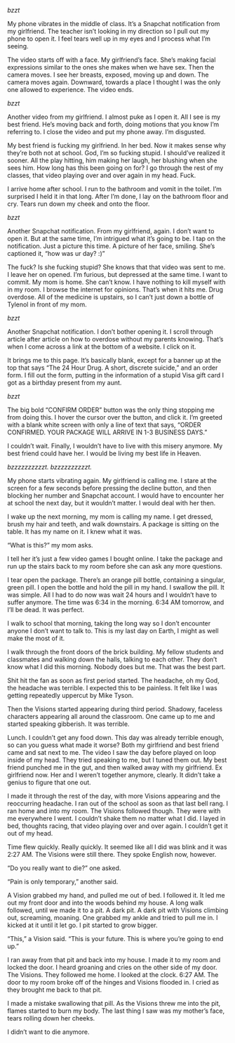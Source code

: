 *bzzt*

My phone vibrates in the middle of class. It’s a Snapchat notification from my girlfriend. The teacher isn’t looking in my direction so I pull out my phone to open it. I feel tears well up in my eyes and I process what I’m seeing.

The video starts off with a face. My girlfriend’s face. She’s making facial expressions similar to the ones she makes when we have sex. Then the camera moves. I see her breasts, exposed, moving up and down. The camera moves again. Downward, towards a place I thought I was the only one allowed to experience. The video ends.

*bzzt*

Another video from my girlfriend. I almost puke as I open it. All I see is my best friend. He’s moving back and forth, doing motions that you know I’m referring to. I close the video and put my phone away. I’m disgusted. 

My best friend is fucking my girlfriend. In  her bed. Now it makes sense why they’re both not at school. God, I’m so fucking stupid. I should’ve realized it sooner. All the play hitting, him making her laugh, her blushing when she sees him. How long has this been going on for? I go through the rest of my classes, that video playing over and over again in my head. Fuck.

I arrive home after school. I run to the bathroom and vomit in the toilet. I’m surprised I held it in that long. After I’m done, I lay on the bathroom floor and cry. Tears run down my cheek and onto the floor.

*bzzt*

Another Snapchat notification. From my girlfriend, again. I don’t want to open it. But at the same time, I’m intrigued what it’s going to be. I tap on the notification. Just a picture this time. A picture of her face, smiling. She’s captioned it, “how was ur day? :)” 

The fuck? Is she fucking stupid? She knows that that video was sent to me. I leave her on opened. I’m furious, but depressed at the same time. I want to commit. My mom is home. She can’t know. I have nothing to kill myself with in my room. I browse the internet for opinions. That’s when it hits me. Drug overdose. All of the medicine is upstairs, so I can’t just down a bottle of Tylenol in front of my mom. 

*bzzt*

Another Snapchat notification. I don’t bother opening it. I scroll through article after article on how to overdose without my parents knowing. That’s when I come across a link at the bottom of a website. I click on it. 

It brings me to this page. It’s basically blank, except for a banner up at the top that says “The 24 Hour Drug. A short, discrete suicide,” and an order form. I fill out the form, putting in the information of a stupid Visa gift card I got as a birthday present from my aunt. 

*bzzt*

The big bold “CONFIRM ORDER” button was the only thing stopping me from doing this. I hover the cursor over the button, and click it. I’m greeted with a blank white screen with only a line of text that says, “ORDER CONFIRMED. YOUR PACKAGE WILL ARRIVE IN 1-3 BUSINESS DAYS.”

I couldn’t wait. Finally, I wouldn’t have to live with this misery anymore. My best friend could have her. I would be living my best life in Heaven. 

*bzzzzzzzzzzt. bzzzzzzzzzzt.*

My phone starts vibrating again. My girlfriend is calling me. I stare at the screen for a few seconds before pressing the decline button, and then blocking her number and Snapchat account. I would have to encounter her at school the next day, but it wouldn’t matter. I would deal with her then.

I wake up the next morning, my mom is calling my name. I get dressed, brush my hair and teeth, and walk downstairs. A package is sitting on the table. It has my name on it. I knew what it was. 

“What is this?” my mom asks.

I tell her it’s just a few video games I bought online. I take the package and run up the stairs back to my room before she can ask any more questions. 

I tear open the package. There’s an orange pill bottle, containing a singular, green pill. I open the bottle and hold the pill in my hand. I swallow the pill. It was simple. All I had to do now was wait 24 hours and I wouldn’t have to suffer anymore. The time was 6:34 in the morning. 6:34 AM tomorrow, and I’ll be dead. It was perfect.

I walk to school that morning, taking the long way so I don’t encounter anyone I don’t want to talk to. This is my last day on Earth, I might as well make the most of it. 

I walk through the front doors of the brick building. My fellow students and classmates and walking down the halls, talking to each other. They don’t know what I did this morning. Nobody does but me. That was the best part.

Shit hit the fan as soon as first period started. The headache, oh my God, the headache was terrible. I expected this to be painless. It felt like I was getting repeatedly uppercut by Mike Tyson. 

Then the Visions started appearing during third period. Shadowy, faceless characters appearing all around the classroom. One came up to me and started speaking gibberish. It was terrible.

Lunch. I couldn’t get any food down. This day was already terrible enough, so can you guess what made it worse? Both my girlfriend and best friend came and sat next to me. The video I saw the day before played on loop inside of my head. They tried speaking to me, but I tuned them out. My best friend punched me in the gut, and then walked away with my girlfriend. Ex girlfriend now. Her and I weren’t together anymore, clearly. It didn’t take a genius to figure that one out.

I made it through the rest of the day, with more Visions appearing and the reoccurring headache. I ran out of the school as soon as that last bell rang. I ran home and into my room. The Visions followed though. They were with me everywhere I went. I couldn’t shake them no matter what I did. I layed in bed, thoughts racing, that video playing over and over again. I couldn’t get it out of my head.

Time flew quickly. Really quickly. It seemed like all I did was blink and it was 2:27 AM. The Visions were still there. They spoke English now, however. 

“Do you really want to die?” one asked.

“Pain is only temporary,” another said.

A Vision grabbed my hand, and pulled me out of bed. I followed it. It led me out my front door and into the woods behind my house. A long walk followed, until we made it to a pit. A dark pit. A dark pit with Visions climbing out, screaming, moaning. One grabbed my ankle and tried to pull me in. I kicked at it until it let go. I pit started to grow bigger. 

“This,” a Vision said. “This is your future. This is where you’re going to end up.”

I ran away from that pit and back into my house. I made it to my room and locked the door. I heard groaning and cries on the other side of my door. The Visions. They followed me home. I looked at the clock. 6:27 AM. The door to my room broke off of the hinges and Visions flooded in. I cried as they brought me back to that pit.

I made a mistake swallowing that pill. As the Visions threw me into the pit, flames started to burn my body. The last thing I saw was my mother’s face, tears rolling down her cheeks. 

I didn’t want to die anymore.